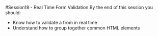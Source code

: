 #Session18 - Real Time Form Validation
By the end of this session you should:


 * Know how to validate a from in real time
 * Understand how to group together common HTML elements 
 
 